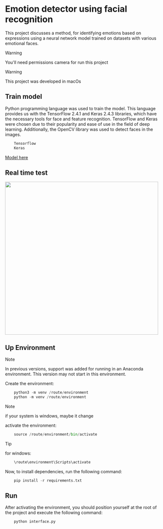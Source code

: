 # Emotion detector using facial recognition

This project discusses a method, for identifying emotions based on expressions using a neural network model trained on datasets with various emotional faces.

> [!WARNING] 
> You'll need permissions camera for run this project

> [!WARNING] 
> This project was developed in macOs

## Train model

Python programming language was used to train the model. This language provides us with the TensorFlow 2.4.1 and Keras 2.4.3 libraries, which have the necessary tools for face and feature recognition. TensorFlow and Keras were chosen due to their popularity and ease of use in the field of deep learning. Additionally, the OpenCV library was used to detect faces in the images.


```bash
    Tensorflow
    Keras
```
[Model here](https://github.com/yeison-ascanio/FaceEmotionDetection/blob/main/FaceEmotion.ipynb)


## Real time test

<img src="https://github.com/yeison-ascanio/FaceEmotionDetection/blob/main/assets/face.gif" width="500">

## Up Environment

> [!NOTE] 
> In previous versions, support was added for running in an Anaconda environment. This version may not start in this environment.

Create the environment:
```python
    python3 -m venv /route/environment
    python -m venv /route/environment
```
> [!NOTE] 
> if your system is windows, maybe it change

activate the environment:
```python
    source /route/environment/bin/activate
````
> [!TIP] 
> for windows:
```python
    \route\environment\Scripts\activate
````
Now, to install dependencies, run the following command:
```python
    pip install -r requirements.txt
```
## Run

After activating the environment, you should position yourself at the root of the project and execute the following command:
```python
    python interface.py
```
